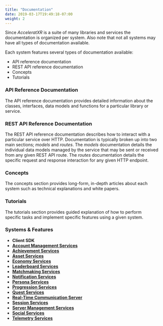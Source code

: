 ```yaml
---
title: "Documentation"
date: 2019-03-17T19:49:18-07:00
weight: 2
---
```


Since _AcceleratXR_ is a suite of many libraries and services the documentation is organized per system. Also note that not all systems may have all types of documentation available.

Each system features several types of documentation available:

- API reference documentation
- REST API reference documentation
- Concepts
- Tutorials

### API Reference Documentation

The API reference documentation provides detailed information about the classes, interfaces, data models and functions for a particular library or service.

### REST API Reference Documentation

The REST API reference documentation describes how to interact with a particular service over HTTP. Documentation is typically broken up into two main sections; _models_ and _routes_. The _models_ documentation details the individual data models managed by the service that may be sent or received from any given REST API route. The _routes_ documentation details the specific request and response interaction for any given HTTP endpoint.

### Concepts

The concepts section provides long-form, in-depth articles about each system such as technical explanations and white papers.

### Tutorials

The tutorials section provides guided explanation of how to perform specific tasks and implement specific features using a given system.

### Systems & Features

- **Client SDK**
- [**Account Management Services**](/docs/account_services)
- [**Achievement Services**](/docs/achievements_services)
- [**Asset Services**](/docs/asset_services)
- [**Economy Services**](/docs/economy_services)
- [**Leaderboard Services**](/docs/leaderboard_services)
- [**Matchmaking Services**](/docs/matchmaking_services)
- [**Notification Services**](/docs/notification_services)
- [**Persona Services**](/docs/persona_services)
- [**Progression Services**](/docs/progression_services)
- [**Quest Services**](/docs/quest_services)
- [**Real-Time Communication Server**](/docs/rtc_server)
- [**Session Services**](/docs/session_services)
- [**Server Management Services**](/docs/server_manager_services)
- [**Social Services**](/docs/social_services)
- [**Telemetry Services**](/docs/telemetry_services)
